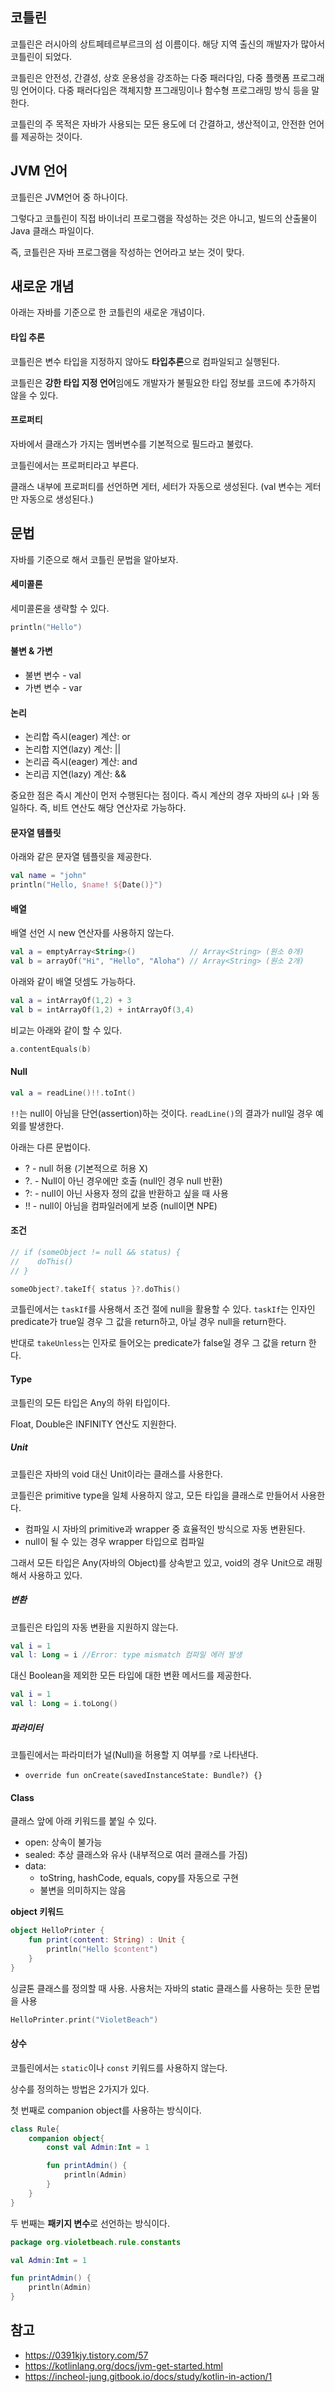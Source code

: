 ## 코틀린

코틀린은 러시아의 상트페테르부르크의 섬 이름이다. 해당 지역 출신의 깨발자가 많아서 코틀린이 되었다.

코틀린은 안전성, 간결성, 상호 운용성을 강조하는 다중 패러다임, 다중 플랫폼 프로그래밍 언어이다. 다중 패러다임은 객체지향 프그래밍이나 함수형 프로그래밍 방식 등을 말한다.

코틀린의 주 목적은 자바가 사용되는 모든 용도에 더 간결하고, 생산적이고, 안전한 언어를 제공하는 것이다.

## JVM 언어

코틀린은 JVM언어 중 하나이다.

그렇다고 코틀린이 직접 바이너리 프로그램을 작성하는 것은 아니고, 빌드의 산출물이 Java 클래스 파일이다.

즉, 코틀린은 자바 프로그램을 작성하는 언어라고 보는 것이 맞다.

## 새로운 개념

아래는 자바를 기준으로 한 코틀린의 새로운 개념이다. 

#### 타입 추론

코틀린은 변수 타입을 지정하지 않아도 **타입추론**으로 컴파일되고 실행된다.

코틀린은 **강한 타입 지정 언어**임에도 개발자가 불필요한 타입 정보를 코드에 추가하지 않을 수 있다.

#### 프로퍼티

자바에서 클래스가 가지는 멤버변수를 기본적으로 필드라고 불렀다.

코틀린에서는 프로퍼티라고 부른다.

클래스 내부에 프로퍼티를 선언하면 게터, 세터가 자동으로 생성된다. (val 변수는 게터만 자동으로 생성된다.)

## 문법

자바를 기준으로 해서 코틀린 문법을 알아보자.

#### 세미콜론

세미콜론을 생략할 수 있다.

```kotlin
println("Hello")
```
#### 불변 & 가변

- 불변 변수 - val
- 가변 변수 - var

#### 논리

- 논리합 즉시(eager) 계산: or
- 논리합 지연(lazy) 계산: || 
- 논리곱 즉시(eager) 계산: and
- 논리곱 지연(lazy) 계산: &&

중요한 점은 즉시 계산이 먼저 수행된다는 점이다. 즉시 계산의 경우 자바의 `&`나 `|`와 동일하다. 즉, 비트 연산도 해당 연산자로 가능하다.

#### 문자열 템플릿

아래와 같은 문자열 템플릿을 제공한다.

```kotlin
val name = "john"
println("Hello, $name! ${Date()}")
```

#### 배열

배열 선언 시 new 연산자를 사용하지 않는다. 

```kotlin
val a = emptyArray<String>()            // Array<String> (원소 0개)
val b = arrayOf("Hi", "Hello", "Aloha") // Array<String> (원소 2개)
```

아래와 같이 배열 덧셈도 가능하다.

```kotlin
val a = intArrayOf(1,2) + 3
val b = intArrayOf(1,2) + intArrayOf(3,4)
```

비교는 아래와 같이 할 수 있다.

```kotlin
a.contentEquals(b)
```

#### Null

```kotlin
val a = readLine()!!.toInt()
```

`!!`는 null이 아님을 단언(assertion)하는 것이다. `readLine()`의 결과가 null일 경우 예외를 발생한다.

아래는 다른 문법이다.
- ? - null 허용 (기본적으로 허용 X)
- ?. - Null이 아닌 경우에만 호출 (null인 경우 null 반환)
- ?: - null이 아닌 사용자 정의 값을 반환하고 싶을 때 사용
- !! - null이 아님을 컴파일러에게 보증 (null이면 NPE)

#### 조건

```kotlin
// if (someObject != null && status) {
//    doThis()
// }

someObject?.takeIf{ status }?.doThis()
```

코틀린에서는 `taskIf`를 사용해서 조건 절에 null을 활용할 수 있다. `taskIf`는 인자인 predicate가 true일 경우 그 값을 return하고, 아닐 경우 null을 return한다.

반대로 `takeUnless`는 인자로 들어오는 predicate가 false일 경우 그 값을 return 한다.

#### Type

코틀린의 모든 타입은 Any의 하위 타입이다.

Float, Double은 INFINITY 연산도 지원한다.

##### Unit

코틀린은 자바의 void 대신 Unit이라는 클래스를 사용한다.

코틀린은 primitive type을 일체 사용하지 않고, 모든 타입을 클래스로 만들어서 사용한다.
- 컴파일 시 자바의 primitive과 wrapper 중 효율적인 방식으로 자동 변환된다.
- null이 될 수 있는 경우 wrapper 타입으로 컴파일

그래서 모든 타입은 Any(자바의 Object)를 상속받고 있고, void의 경우 Unit으로 래핑해서 사용하고 있다.

##### 변환

코틀린은 타입의 자동 변환을 지원하지 않는다. 

```kotlin
val i = 1
val l: Long = i //Error: type mismatch 컴파일 에러 발생
```

대신 Boolean을 제외한 모든 타입에 대한 변환 메서드를 제공한다.

```kotlin
val i = 1
val l: Long = i.toLong()
```

##### 파라미터

코틀린에서는 파라미터가 널(Null)을 허용할 지 여부를 `?`로 나타낸다.
- `override fun onCreate(savedInstanceState: Bundle?) {}`

#### Class

클래스 앞에 아래 키워드를 붙일 수 있다.
- open: 상속이 불가능
- sealed: 추상 클래스와 유사 (내부적으로 여러 클래스를 가짐)
- data:
    - toString, hashCode, equals, copy를 자동으로 구현
    - 불변을 의미하지는 않음

**object 키워드**

```kotlin
object HelloPrinter {
    fun print(content: String) : Unit {
        println("Hello $content")
    }
}
```

싱글톤 클래스를 정의할 때 사용. 사용처는 자바의 static 클래스를 사용하는 듯한 문법을 사용

```kotlin
HelloPrinter.print("VioletBeach")
```

#### 상수

코틀린에서는 `static`이나 `const` 키워드를 사용하지 않는다.

상수를 정의하는 방법은 2가지가 있다.

첫 번째로 companion object를 사용하는 방식이다.

```kotlin
class Rule{
    companion object{
        const val Admin:Int = 1

        fun printAdmin() {
            println(Admin)
        }
    }
}
```

두 번째는 **패키지 변수**로 선언하는 방식이다.

```kotlin
package org.violetbeach.rule.constants

val Admin:Int = 1

fun printAdmin() {
    println(Admin)
}
```

## 참고
- https://0391kjy.tistory.com/57
- https://kotlinlang.org/docs/jvm-get-started.html
- https://incheol-jung.gitbook.io/docs/study/kotlin-in-action/1